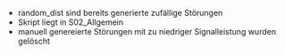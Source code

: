 * random_dist sind bereits generierte zufällige Störungen
* Skript liegt in S02_Allgemein
* manuell genereierte Störungen mit zu niedriger Signalleistung wurden gelöscht